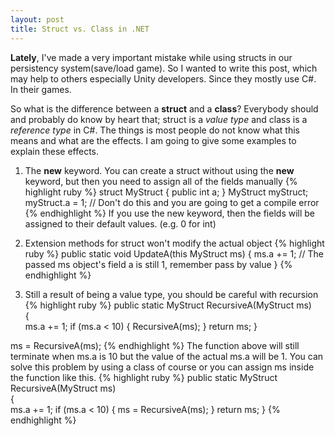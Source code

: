 ```yaml
---
layout: post
title: Struct vs. Class in .NET
---
```

**Lately**, I've made a very important mistake while using structs in our persistency system(save/load game).
So I wanted to write this post, which may help to others especially Unity developers. Since they mostly use C#.
In their games.

So what is the difference between a **struct** and a **class**?
Everybody should and probably do know by heart that; struct is a *value type* and class is a *reference type* in C#.
The things is most people do not know what this means and what are the effects.
I am going to give some examples to explain these effects.

1.  The **new** keyword. You can create a struct without using the **new** keyword, but then you need to assign all of the fields manually
{% highlight ruby %}
struct MyStruct
{
	public int a;
}
MyStruct myStruct;
myStruct.a = 1; // Don't do this and you are going to get a compile error
{% endhighlight %}
If you use the new keyword, then the fields will be assigned to their default values. (e.g. 0 for int)

2. Extension methods for struct won't modify the actual object
{% highlight ruby %}
public static void UpdateA(this MyStruct ms)
{
	ms.a += 1; // The passed ms object's field a is still 1, remember pass by value
}
{% endhighlight %}
3. Still a result of being a value type, you should be careful with recursion
{% highlight ruby %}
public static MyStruct RecursiveA(MyStruct ms)  
{  
	ms.a += 1;
	if (ms.a < 10)
	{
		RecursiveA(ms);
	}
	return ms;
}

ms = RecursiveA(ms);
{% endhighlight %}
The function above will still terminate when ms.a is 10 but the value of the actual ms.a will be 1.
You can solve this problem by using a class of course or you can assign ms inside the function like this.
{% highlight ruby %}
public static MyStruct RecursiveA(MyStruct ms)  
{  
	ms.a += 1;
	if (ms.a < 10)
	{
		ms = RecursiveA(ms);
	}
	return ms;
}
{% endhighlight %}

